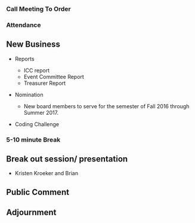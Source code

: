 ---
---

### Call Meeting To Order

### Attendance 


## New Business
  
  * Reports
    - ICC report
    - Event Committee Report
    - Treasurer Report

  * Nomination
    * New board members to serve for the semester of Fall 2016 through Summer 2017.

  * Coding Challenge
  
  
### 5-10 minute Break

## Break out session/ presentation
  - Kristen Kroeker and Brian

## Public Comment

## Adjournment
